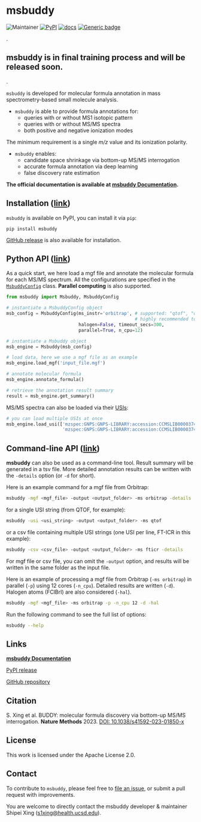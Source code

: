 # msbuddy
![Maintainer](https://img.shields.io/badge/maintainer-Shipei_Xing-blue)
[![PyPI](https://img.shields.io/pypi/v/msbuddy?color=green)](https://pypi.org/project/msbuddy/)
[![docs](https://readthedocs.org/projects/msbuddy/badge/?version=latest)](https://msbuddy.readthedocs.io/en/latest/?badge=latest)
[![Generic badge](https://img.shields.io/badge/msbuddy-mass_spec_tools-<COLOR>.svg)](https://github.com/Philipbear/msbuddy)

.
## msbuddy is in final training process and will be released soon.
.


`msbuddy` is developed for molecular formula annotation in mass spectrometry-based small molecule analysis.
* `msbuddy` is able to provide formula annotations for:
  * queries with or without MS1 isotopic pattern 
  * queries with or without MS/MS spectra
  * both positive and negative ionization modes

The minimum requirement is a single _m/z_ value and its ionization polarity.

* `msbuddy` enables:
  * candidate space shrinkage via bottom-up MS/MS interrogation
  * accurate formula annotation via deep learning
  * false discovery rate estimation

**The official documentation is available at [msbuddy Documentation](https://msbuddy.readthedocs.io/en/latest/).**

## Installation ([link](https://msbuddy.readthedocs.io/en/latest/install.html))
`msbuddy` is available on PyPI, you can install it via `pip`:
```commandline
pip install msbuddy
```
[GitHub release](https://github.com/Philipbear/msbuddy/releases) is also available for installation.


## Python API ([link](https://msbuddy.readthedocs.io/en/latest/quickstart.html))

As a quick start, we here load a mgf file and annotate the molecular formula for each MS/MS spectrum.
All the configurations are specified in the [`MsbuddyConfig`](https://msbuddy.readthedocs.io/en/latest/pyapi.html#msbuddy.MsbuddyConfig) class.
**Parallel computing** is also supported.

```python
from msbuddy import Msbuddy, MsbuddyConfig

# instantiate a MsbuddyConfig object
msb_config = MsbuddyConfig(ms_instr='orbitrap', # supported: "qtof", "orbitrap" and "fticr"
                                                # highly recommended to specify
                           halogen=False, timeout_secs=300,
                           parallel=True, n_cpu=12)

# instantiate a Msbuddy object
msb_engine = Msbuddy(msb_config)

# load data, here we use a mgf file as an example
msb_engine.load_mgf('input_file.mgf')

# annotate molecular formula
msb_engine.annotate_formula()

# retrieve the annotation result summary
result = msb_engine.get_summary()
```

MS/MS spectra can also be loaded via their [USIs](https://www.biorxiv.org/content/10.1101/2020.05.09.086066v2):
```python
# you can load multiple USIs at once
msb_engine.load_usi(['mzspec:GNPS:GNPS-LIBRARY:accession:CCMSLIB00003740036',
                     'mzspec:GNPS:GNPS-LIBRARY:accession:CCMSLIB00003740037'])
```

## Command-line API ([link](https://msbuddy.readthedocs.io/en/latest/cmdapi.html))

**msbuddy** can also be used as a command-line tool.
Result summary will be generated in a tsv file.
More detailed annotation results can be written with the `-details` option (or `-d` for short).

Here is an example command for a mgf file from Orbitrap:
```bash
msbuddy -mgf <mgf_file> -output <output_folder> -ms orbitrap -details
```
for a single USI string (from QTOF, for example):
```bash
msbuddy -usi <usi_string> -output <output_folder> -ms qtof
```
or a csv file containing multiple USI strings (one USI per line, FT-ICR in this example):
```bash
msbuddy -csv <csv_file> -output <output_folder> -ms fticr -details
```

For mgf file or csv file, you can omit the `-output` option, and results will be written in the same folder as the input file.


Here is an example of processing a mgf file from Orbitrap (`-ms orbitrap`) in parallel (`-p`) using 12 cores (`-n_cpu`). Detailed results are written (`-d`).
Halogen atoms (FClBrI) are also considered (`-hal`).
```bash
msbuddy -mgf <mgf_file> -ms orbitrap -p -n_cpu 12 -d -hal
```

Run the following command to see the full list of options:
```bash
msbuddy --help
```

## Links
[**msbuddy Documentation**](https://msbuddy.readthedocs.io/en/latest/)

[PyPI release](https://pypi.org/project/msbuddy/)

[GitHub repository](https://github.com/Philipbear/msbuddy)

## Citation
S. Xing et al. BUDDY: molecular formula discovery via bottom-up MS/MS interrogation. **Nature Methods** 2023. [DOI: 10.1038/s41592-023-01850-x](https://doi.org/10.1038/s41592-023-01850-x)

## License
This work is licensed under the Apache License 2.0.

## Contact
To contribute to `msbuddy`, please feel free to [file an issue](https://github.com/Philipbear/msbuddy/issues), or submit a pull request with improvements.

You are welcome to directly contact the msbuddy developer & maintainer Shipei Xing (s1xing@health.ucsd.edu).

